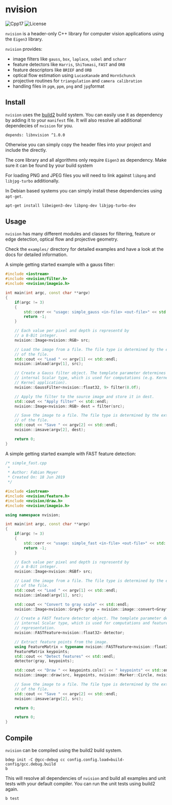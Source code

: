# nvision

![Cpp17](https://img.shields.io/badge/C%2B%2B-17-blue.svg)
![License](https://img.shields.io/packagist/l/doctrine/orm.svg)

`nvision` is a header-only C++ library for computer vision applications
using the `Eigen3` library.

`nvision` provides:

* image filters like `gauss`, `box`, `laplace`, `sobel` and `scharr`
* feature detectors like ```Harris```, ```ShiTomasi```, ```FAST``` and ```ORB```
* feature descriptors like ```BRIEF``` and ```ORB```
* optical flow estimation using ```LucasKanade``` and ```HornSchunck```
* projective routines for ```triangulation``` and ```camera calibration```
* handling files in  ```pgm```, ```ppm```, ```png``` and ```jpg```format


## Install

`nvision` uses the [build2](https://build2.org/) build system. You can easily use it as dependency by adding it to your `manifest` file.
It will also resolve all additional dependecies of `nvision` for you.

```
depends: libnvision ^1.0.0
```

Otherwise you can simply copy the header files into your project and include the directly.

The core library and all algorithms only require `Eigen3` as dependency. Make sure it can be found by your build system

For loading PNG and JPEG files you will need to link against `libpng` and `libjpg-turbo` additionally.

In Debian based systems you can simply install these dependencies using ```apt-get```.

```bash
apt-get install libeigen3-dev libpng-dev libjpg-turbo-dev
```

## Usage

```nvision``` has many different modules and classes for filtering, feature or
edge detection, optical flow and projective geometry.

Check the `examples/` directory for detailed examples and have a look at the docs for detailed information.

A simple getting started example with a gauss filter:

```cpp
#include <iostream>
#include <nvision/filter.h>
#include <nvision/imageio.h>

int main(int argc, const char **argv)
{
    if(argc != 3)
    {
        std::cerr << "usage: simple_gauss <in-file> <out-file>" << std::endl;
        return -1;
    }

    // Each value per pixel and depth is representd by
    // a 8-Bit integer.
    nvision::Image<nvision::RGB> src;

    // Load the image from a file. The file type is determined by the extension
    // of the file.
    std::cout << "Load " << argv[1] << std::endl;
    nvision::imload(argv[1], src);

    // Create a Gauss filter object. The template parameter determines the
    // internal Scalar type, which is used for computations (e.g. Kernel and
    // Kernel application).
    nvision::GaussFilter<nvision::float32, 9> filter(8.0f);

    // Apply the filter to the source image and store it in dest.
    std::cout << "Apply filter" << std::endl;
    nvision::Image<nvision::RGB> dest = filter(src);

    // Save the image to a file. The file type is determined by the extension
    // of the file.
    std::cout << "Save " << argv[2] << std::endl;
    nvision::imsave(argv[2], dest);

    return 0;
}
```

A simple getting started example with FAST feature detection:

```cpp
/* simple_fast.cpp
 *
 * Author: Fabian Meyer
 * Created On: 18 Jun 2019
 */

#include <iostream>
#include <nvision/feature.h>
#include <nvision/draw.h>
#include <nvision/imageio.h>

using namespace nvision;

int main(int argc, const char **argv)
{
    if(argc != 3)
    {
        std::cerr << "usage: simple_fast <in-file> <out-file>" << std::endl;
        return -1;
    }

    // Each value per pixel and depth is representd by
    // a 8-Bit integer.
    nvision::Image<nvision::RGBf> src;

    // Load the image from a file. The file type is determined by the extension
    // of the file.
    std::cout << "Load " << argv[1] << std::endl;
    nvision::imload(argv[1], src);

    std::cout << "Convert to gray scale" << std::endl;
    nvision::Image<nvision::Grayf> gray = nvision::image::convert<Grayf>(src);

    // Create a FAST feature detector object. The template parameter determines the
    // internal Scalar type, which is used for computations and feature point
    // representation.
    nvision::FASTFeature<nvision::float32> detector;

    // Extract feature points from the image.
    using FeatureMatrix = typename nvision::FASTFeature<nvision::float32>::FeatureMatrix;
    FeatureMatrix keypoints;
    std::cout << "Detect features" << std::endl;
    detector(gray, keypoints);

    std::cout << "Draw " << keypoints.cols() << " keypoints" << std::endl;
    nvision::image::draw(src, keypoints, nvision::Marker::Circle, nvision::color::red<RGBf>());

    // Save the image to a file. The file type is determined by the extension
    // of the file.
    std::cout << "Save " << argv[2] << std::endl;
    nvision::imsave(argv[2], src);

    return 0;

    return 0;
}
```

## Compile

`nvision` can be compiled using the build2 build system.

```
bdep init -C @gcc-debug cc config.config.load=build-config/gcc.debug.build
b
```

This will resolve all dependencies of `nvision` and build all examples and unit tests with your default compiler.
You can run the unit tests using build2 again.

```
b test
```
